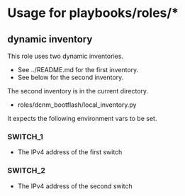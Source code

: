 # Usage for playbooks/roles/*

## dynamic inventory

This role uses two dynamic inventories.

 - See ../README.md for the first inventory.
 - See below for the second inventory.
 
The second inventory is in the current directory.

- roles/dcnm_bootflash/local_inventory.py

It expects the following environment vars to be set.

### SWITCH_1

- The IPv4 address of the first switch

### SWITCH_2

- The IPv4 address of the second switch
